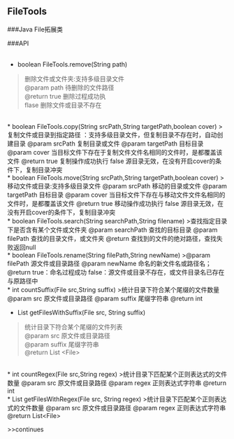 ## FileTools  
###Java File拓展类  

###API  
<br/>
* boolean FileTools.remove(String path)  
>删除文件或文件夹:支持多级目录文件    
@param path 待删除的文件路径  
@return true 删除过程成功执  
        flase 删除文件或目录不存在  
<br/>
* boolean FileTools.copy(String srcPath,String targetPath,boolean cover)  
>复制文件或目录到指定路径 ：支持多级目录文件，但复制目录不存在时，自动创建目录  
@param srcPath  复制目录或文件  
@param targetPath  目标目录  
@param cover   当目标文件下存在于复制文件文件名相同的文件时，是都覆盖该文件  
@return true 复制操作成功执行  
        false 源目录无效，在没有开启cover的条件下，复制目录冲突  

<br/>
* boolean FileTools.move(String srcPath,String targetPath,boolean cover)  
>移动文件或目录:支持多级目录文件  
@param srcPath  移动的目录或文件  
@param targetPath  目标目录  
@param cover   当目标文件下存在与移动文件文件名相同的文件时，是都覆盖该文件  
@return true 移动操作成功执行  
        false 源目录无效，在没有开启cover的条件下，复制目录冲突  
<br/>
* boolean FileTools.search(String searchPath,String filename)  
>查找指定目录下是否含有某个文件或文件夹  
@param searchPath 查找的目标目录  
@param filePath   查找的目录文件，或文件夹  
@return  查找到的文件的绝对路径，查找失败返回null  
<br/>
* boolean FileTools.rename(String filePath,String newName)  
>@param filePath 源文件或目录路径  
@param newName 命名的新文件名或路径名；  
@return true：命名过程成功  
        false：源文件或目录不存在，或文件目录名已存在与原路径中    
<br/>
* int countSuffix(File src,String suffix)  
>统计目录下符合某个尾缀的文件数量  
@param src  原文件或目录路径  
@param suffix  尾缀字符串  
@return  int  
<br/>

* List<File> getFilesWithSuffix(File src, String suffix)
>统计目录下符合某个尾缀的文件列表  
@param src  原文件或目录路径  
@param suffix 尾缀字符串  
@return List &lt;File&gt;  
<br/>
* int countRegex(File src,String regex)  
>统计目录下匹配某个正则表达式的文件数量  
@param src  原文件或目录路径  
@param regex  正则表达式字符串  
@return int   
<br/>     
* List<File> getFilesWithRegex(File src, String regex)  
>统计目录下匹配某个正则表达式的文件数量  
@param src  原文件或目录路径  
@param regex  正则表达式字符串  
@return  List&lt;File&gt;  
<br/>

\>\>continues